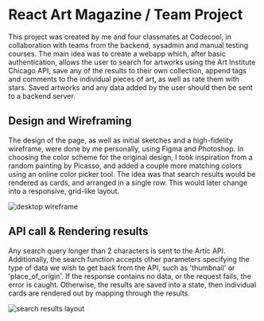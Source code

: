 # React Art Magazine / Team Project

This project was created by me and four classmates at Codecool, in collaboration with teams from the backend, sysadmin and manual testing courses. The main idea was to create a webapp which, after basic authentication, allows the user to search for artworks using the Art Institute Chicago API, save any of the results to their own collection, append tags and comments to the individual pieces of art, as well as rate them with stars. Saved artworks and any data added by the user should then be sent to a backend server.

## Design and Wireframing

The design of the page, as well as initial sketches and a high-fidelity wireframe, were done by me personally, using Figma and Photoshop. In choosing the color scheme for the original design, I took inspiration from a random painting by Picasso, and added a couple more matching colors using an online color picker tool. The idea was that search results would be rendered as cards, and arranged in a single row. This would later change into a responsive, grid-like layout.

![desktop wireframe](https://github.com/agolautner/react-art-magazine-frontend/blob/main/wireframe/picasso-desktop-1.png?raw=true)

## API call & Rendering results

Any search query longer than 2 characters is sent to the Artic API. Additionally, the search function accepts other parameters specifying the type of data we wish to get back from the API, such as 'thumbnail' or 'place_of_origin'. If the response contains no data, or the request fails, the error is caught. Otherwise, the results are saved into a state, then individual cards are rendered out by mapping through the results. 

![search results layout](https://github.com/agolautner/react-art-magazine-frontend/blob/main/screenshots/search-results.png?raw=true)
